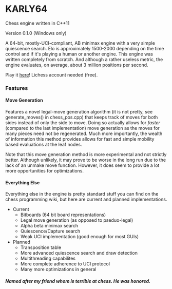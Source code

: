 # KARLY64 
Chess engine written in C++11

Version 0.1.0 (Windows only)

A 64-bit, mostly-UCI-compliant, AB minimax engine with a very simple quiescence search. Elo is approximately 1500-2000 depending on the time control and if it's playing a human or another engine. This engine was written completely from scratch. And although a rather useless metric, the engine evaluates, on average, about 3 million positions per second.

Play it [here](https://lichess.org/@/karly64)! Lichess account needed (free).

### Features

#### Move Generation
Features a novel legal-move generation algorithm (it is not pretty, see generate_moves() in chess_pos.cpp) that keeps track of moves for both sides instead of only the side to move. Doing so actually allows for *faster* (compared to the last implementation) move generation as the moves for many pieces need not be regenerated. Much more importantly, the wealth of information this method provides allows for fast and simple mobility based evaluations at the leaf nodes. 

Note that this move generation method is more experimental and not strictly better. Although unlikely, it may prove to be worse in the long run due to the lack of an unmake move function. However, it does seem to provide a lot more opportunities for optimizations.

#### Everything Else
Everything else in the engine is pretty standard stuff you can find on the chess programming wiki, but here are current and planned implementations.
  - Current
    - Bitboards (64 bit board representations)
    - Legal move generation (as opposed to pseduo-legal)
    - Alpha beta minimax search
    - Quiescence/Capture search
    - Weak UCI implementation (good enough for most GUIs)
  - Planned
    - Transposition table
    - More advanced quiescence search and draw detection
    - Multithreading capabilites
    - More complete adherence to UCI protocol
    - Many more optimizations in general 
    
   
   
 ##### Named after my friend whom is terrible at chess. He was honored.
